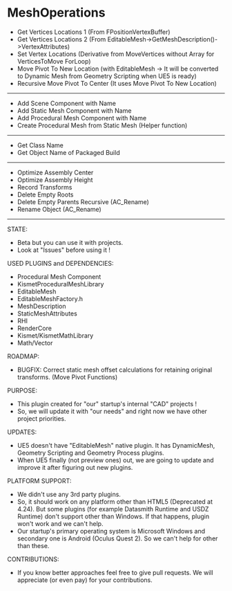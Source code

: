 # MeshOperations

- Get Vertices Locations 1 (From FPositionVertexBuffer)
- Get Vertices Locations 2 (From EditableMesh->GetMeshDescription()->VertexAttributes)
- Set Vertex Locations (Derivative from MoveVertices without Array for VerticesToMove ForLoop)
- Move Pivot To New Location (with EditableMesh -> It will be converted to Dynamic Mesh from Geometry Scripting when UE5 is ready)
- Recursive Move Pivot To Center (It uses Move Pivot To New Location)
--------------------------------------------------------------------------------------------
- Add Scene Component with Name
- Add Static Mesh Component with Name
- Add Procedural Mesh Component with Name
- Create Procedural Mesh from Static Mesh (Helper function)
--------------------------------------------------------------------------------------------
- Get Class Name
- Get Object Name of Packaged Build
--------------------------------------------------------------------------------------------
- Optimize Assembly Center
- Optimize Assembly Height
- Record Transforms
- Delete Empty Roots
- Delete Empty Parents Recursive (AC_Rename)
- Rename Object (AC_Rename)
--------------------------------------------------------------------------------------------
STATE:
- Beta but you can use it with projects.
- Look at "Issues" before using it !

USED PLUGINS and DEPENDENCIES:
- Procedural Mesh Component
- KismetProceduralMeshLibrary
- EditableMesh
- EditableMeshFactory.h
- MeshDescription
- StaticMeshAttributes
- RHI
- RenderCore
- Kismet/KismetMathLibrary
- Math/Vector

ROADMAP:
- BUGFIX: Correct static mesh offset calculations for retaining original transforms. (Move Pivot Functions)

PURPOSE:
- This plugin created for "our" startup's internal "CAD" projects !
- So, we will update it with "our needs" and right now we have other project priorities.

UPDATES:
- UE5 doesn't have "EditableMesh" native plugin. It has DynamicMesh, Geometry Scripting and Geometry Process plugins.
- When UE5 finally (not preview ones) out, we are going to update and improve it after figuring out new plugins.

PLATFORM SUPPORT:
- We didn't use any 3rd party plugins.
- So, it should work on any platform other than HTML5 (Deprecated at 4.24). But some plugins (for example Datasmith Runtime and USDZ Runtime) don't support other than Windows. If that happens, plugin won't work and we can't help.
- Our startup's primary operating system is Microsoft Windows and secondary one is Android (Oculus Quest 2). So we can't help for other than these.  

CONTRIBUTIONS:
- If you know better approaches feel free to give pull requests. We will appreciate (or even pay) for your contributions.

